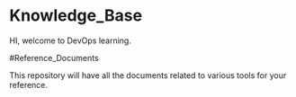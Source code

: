 # Knowledge_Base


HI, welcome to DevOps learning.

#Reference_Documents

This repository will have all the documents related to various tools for your reference.
